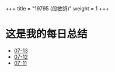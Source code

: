 ﻿+++
title = "19795  (段敏鸽)"
weight = 1
+++

# 这是我的每日总结
* [07-13](07-13)
* [07-12](07-12)
* [07-11](07-11)
